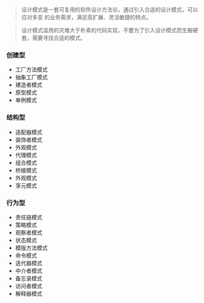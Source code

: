 > 设计模式是一套可复用的软件设计方法论，通过引入合适的设计模式，可以应对多变
> 的业务需求，满足高扩展、灵活敏捷的特点。

> 设计模式滥用的灾难大于朴素的代码实现，不要为了引入设计模式而生搬硬套，需要寻找合适的模式。

### 创建型
- 工厂方法模式
- 抽象工厂模式
- 建造者模式
- 原型模式
- 单例模式

### 结构型
- 适配器模式
- 装饰者模式
- 外观模式
- 代理模式
- 组合模式
- 桥接模式
- 外观模式
- 享元模式

### 行为型
- 责任链模式
- 策略模式
- 观察者模式
- 状态模式
- 模版方法模式
- 命令模式
- 迭代器模式
- 中介者模式
- 备忘录模式
- 访问者模式
- 解释器模式

